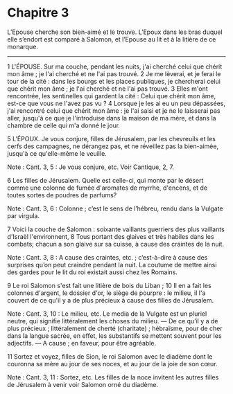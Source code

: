 # Chapitre 3

L’Epouse cherche son bien-aimé et le trouve.
L’Epoux dans les bras duquel elle s’endort est comparé à Salomon, et l’Epouse au lit et à la litière de ce monarque.

***

1 L'ÉPOUSE. Sur ma couche, pendant les nuits, j'ai cherché celui que chérit mon âme ; je l'ai cherché et ne l'ai pas trouvé. 2 Je me lèverai, et je ferai le tour de la cité : dans les bourgs et les places publiques, je chercherai celui que chérit mon âme ; je l'ai cherché et ne l'ai pas trouvé. 3 Elles m'ont rencontrée, les sentinelles qui gardent la cité : Celui que chérit mon âme, est-ce que vous ne l'avez pas vu ? 4 Lorsque je les ai eu un peu dépassées, j'ai rencontré celui que chérit mon âme : je l'ai saisi et je ne le laisserai pas aller, jusqu'à ce que je l'introduise dans la maison de ma mère, et dans la chambre de celle qui m'a donné le jour.


5 L'ÉPOUX. Je vous conjure, filles de Jérusalem, par les chevreuils et les cerfs des campagnes, ne dérangez pas, et ne réveillez pas la bien-aimée, jusqu'à ce qu'elle-même le veuille.

<span class="bible-note">Note : </span> Cant. 3, 5 : Je vous conjure, etc. Voir Cantique, 2, 7.


6 Les filles de Jérusalem. Quelle est celle-ci, qui monte par le désert comme une colonne de fumée d'aromates de myrrhe, d'encens, et de toutes sortes de poudres de parfums?

<span class="bible-note">Note : </span> Cant. 3, 6 : Colonne ; c’est le sens de l’hébreu, rendu dans la Vulgate par virgula.

7 Voici la couche de Salomon : soixante vaillants guerriers des plus vaillants d'Israël l'environnent, 8 Tous portant des glaives et très habiles dans les combats; chacun a son glaive sur sa cuisse, à cause des craintes de la nuit.

<span class="bible-note">Note : </span> Cant. 3, 8 : A cause des craintes, etc. ; c’est-à-dire à cause des surprises qu’on peut craindre pendant la nuit. La coutume de mettre ainsi des gardes pour le lit du roi existait aussi chez les Romains.

9 Le roi Salomon s'est fait une litière de bois du Liban ; 10 Il en a fait les colonnes d'argent, le dossier d'or, le siège de pourpre : le milieu, il l'a couvert de ce qu'il y a de plus précieux à cause des filles de Jérusalem.

<span class="bible-note">Note : </span> Cant. 3, 10 : Le milieu, etc. Le media de la Vulgate est un pluriel neutre, qui signifie littéralement les choses du milieu. ― De ce qu’il y a de plus précieux ; littéralement de cherté (charitate) ; hébraïsme, pour de cher dans la langue sacrée, en effet, les substantifs se mettent souvent pour les adjectifs. ― A cause ; en faveur, pour être agréable.

11 Sortez et voyez, filles de Sion, le roi Salomon avec le diadème dont le couronna sa mère au jour de ses noces, et au jour de la joie de son cœur.

<span class="bible-note">Note : </span> Cant. 3, 11 : Sortez, etc. Les filles de la noce invitent les autres filles de Jérusalem à venir voir Salomon orné du diadème.

